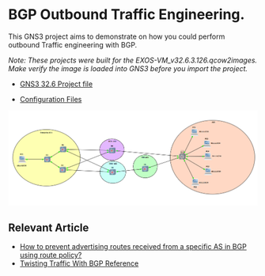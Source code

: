 # BGP Outbound Traffic Engineering.

This GNS3 project aims to demonstrate on how you could perform outbound Traffic engineering with BGP.

*Note: These projects were built for the EXOS-VM_v32.6.3.126.qcow2images. Make verify the image is loaded into GNS3 before you import the project.*

* [GNS3 32.6 Project file](https://github.com/stewilliams-extr/Virtual_EXOS/raw/refs/heads/master/gns3_projects/BGP_OUTBOUND_TE/bgp.gns3project)

* [Configuration Files](Configurations)

 

<img src="bgp_outbound_te.png">


## Relevant Article
* [How to prevent advertising routes received from a specific AS in BGP using route policy?](https://extreme-networks.my.site.com/ExtrArticleDetail?an=000111495)
* [Twisting Traffic With BGP Reference](https://github.com/stewilliams-extr/Virtual_EXOS/raw/refs/heads/master/gns3_projects/BGP_OUTBOUND_TE/bgp.gns3project)
